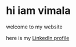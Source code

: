 # hi iam vimala

welcome to my website

here is my [LinkedIn profile](https://www.linkedin.com/in/koilada-vimala-vani-7754a8204/)